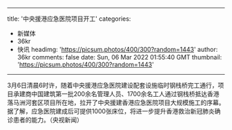 
---
title: '中央援港应急医院项目开工'
categories: 
 - 新媒体
 - 36kr
 - 快讯
headimg: 'https://picsum.photos/400/300?random=1443'
author: 36kr
comments: false
date: Sun, 06 Mar 2022 01:55:40 GMT
thumbnail: 'https://picsum.photos/400/300?random=1443'
---

<div>   
3月6日清晨6时许，随着中央援港应急医院建设配套设施临时钢栈桥完工通行，项目承建商中国建筑第一批200余名管理人员、1700余名工人通过钢栈桥抵达香港落马洲河套区项目所在地，拉开了中央援建香港应急医院项目大规模施工的序幕。据了解，应急医院建成后可提供1000张床位，将进一步提升香港救治新冠肺炎确诊患者的能力。（央视新闻）  
</div>
            